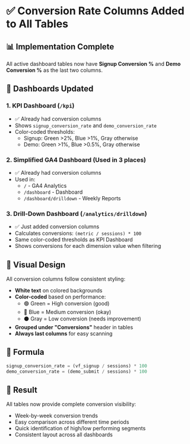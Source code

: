 # ✅ Conversion Rate Columns Added to All Tables

## 📊 Implementation Complete

All active dashboard tables now have **Signup Conversion %** and **Demo Conversion %** as the last two columns.

## 🎯 Dashboards Updated

### 1. **KPI Dashboard** (`/kpi`)
- ✅ Already had conversion columns
- Shows `signup_conversion_rate` and `demo_conversion_rate`
- Color-coded thresholds:
  - Signup: Green >2%, Blue >1%, Gray otherwise
  - Demo: Green >1%, Blue >0.5%, Gray otherwise

### 2. **Simplified GA4 Dashboard** (Used in 3 places)
- ✅ Already had conversion columns
- Used in:
  - `/` - GA4 Analytics
  - `/dashboard` - Dashboard
  - `/dashboard/drilldown` - Weekly Reports

### 3. **Drill-Down Dashboard** (`/analytics/drilldown`)
- ✅ Just added conversion columns
- Calculates conversions: `(metric / sessions) * 100`
- Same color-coded thresholds as KPI Dashboard
- Shows conversions for each dimension value when filtering

## 🎨 Visual Design

All conversion columns follow consistent styling:
- **White text** on colored backgrounds
- **Color-coded** based on performance:
  - 🟢 Green = High conversion (good)
  - 🔵 Blue = Medium conversion (okay) 
  - ⚫ Gray = Low conversion (needs improvement)
- **Grouped under "Conversions"** header in tables
- **Always last columns** for easy scanning

## 📐 Formula

```typescript
signup_conversion_rate = (vf_signup / sessions) * 100
demo_conversion_rate = (demo_submit / sessions) * 100
```

## 🚀 Result

All tables now provide complete conversion visibility:
- Week-by-week conversion trends
- Easy comparison across different time periods
- Quick identification of high/low performing segments
- Consistent layout across all dashboards